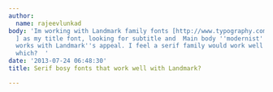 ```yaml
---
author:
  name: rajeevlunkad
body: 'Im working with Landmark family fonts [http://www.typography.com/fonts/landmark/overview/
  ] as my title font, looking for subtitle and  Main body ''modernist'' font that
  works with Landmark''s appeal. I feel a serif family would work well but can figure
  which?  '
date: '2013-07-24 06:48:30'
title: Serif bosy fonts that work well with Landmark?

---
```

